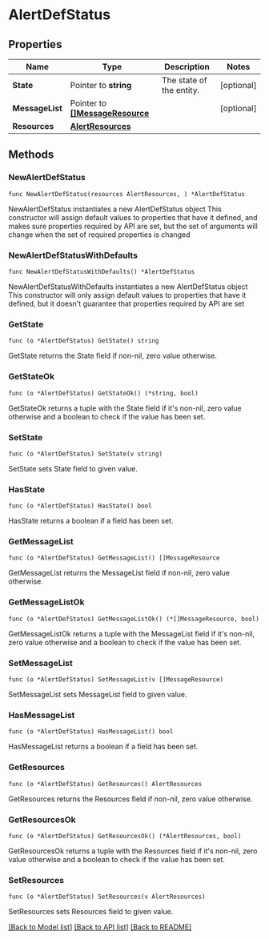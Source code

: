 # AlertDefStatus

## Properties

Name | Type | Description | Notes
------------ | ------------- | ------------- | -------------
**State** | Pointer to **string** | The state of the entity. | [optional] 
**MessageList** | Pointer to [**[]MessageResource**](MessageResource.md) |  | [optional] 
**Resources** | [**AlertResources**](AlertResources.md) |  | 

## Methods

### NewAlertDefStatus

`func NewAlertDefStatus(resources AlertResources, ) *AlertDefStatus`

NewAlertDefStatus instantiates a new AlertDefStatus object
This constructor will assign default values to properties that have it defined,
and makes sure properties required by API are set, but the set of arguments
will change when the set of required properties is changed

### NewAlertDefStatusWithDefaults

`func NewAlertDefStatusWithDefaults() *AlertDefStatus`

NewAlertDefStatusWithDefaults instantiates a new AlertDefStatus object
This constructor will only assign default values to properties that have it defined,
but it doesn't guarantee that properties required by API are set

### GetState

`func (o *AlertDefStatus) GetState() string`

GetState returns the State field if non-nil, zero value otherwise.

### GetStateOk

`func (o *AlertDefStatus) GetStateOk() (*string, bool)`

GetStateOk returns a tuple with the State field if it's non-nil, zero value otherwise
and a boolean to check if the value has been set.

### SetState

`func (o *AlertDefStatus) SetState(v string)`

SetState sets State field to given value.

### HasState

`func (o *AlertDefStatus) HasState() bool`

HasState returns a boolean if a field has been set.

### GetMessageList

`func (o *AlertDefStatus) GetMessageList() []MessageResource`

GetMessageList returns the MessageList field if non-nil, zero value otherwise.

### GetMessageListOk

`func (o *AlertDefStatus) GetMessageListOk() (*[]MessageResource, bool)`

GetMessageListOk returns a tuple with the MessageList field if it's non-nil, zero value otherwise
and a boolean to check if the value has been set.

### SetMessageList

`func (o *AlertDefStatus) SetMessageList(v []MessageResource)`

SetMessageList sets MessageList field to given value.

### HasMessageList

`func (o *AlertDefStatus) HasMessageList() bool`

HasMessageList returns a boolean if a field has been set.

### GetResources

`func (o *AlertDefStatus) GetResources() AlertResources`

GetResources returns the Resources field if non-nil, zero value otherwise.

### GetResourcesOk

`func (o *AlertDefStatus) GetResourcesOk() (*AlertResources, bool)`

GetResourcesOk returns a tuple with the Resources field if it's non-nil, zero value otherwise
and a boolean to check if the value has been set.

### SetResources

`func (o *AlertDefStatus) SetResources(v AlertResources)`

SetResources sets Resources field to given value.



[[Back to Model list]](../README.md#documentation-for-models) [[Back to API list]](../README.md#documentation-for-api-endpoints) [[Back to README]](../README.md)


